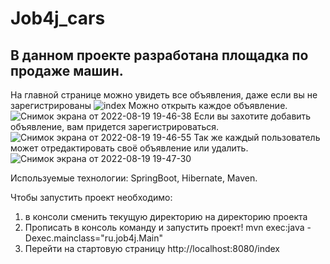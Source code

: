 # Job4j_cars

## В данном проекте разработана площадка по продаже машин.

На главной странице можно увидеть все объявления, даже если вы не зарегистрированы
![index](https://user-images.githubusercontent.com/94564221/185668489-50ef2467-f60e-4e48-84d1-f9710bef8798.png)
Можно открыть каждое объявление.
![Снимок экрана от 2022-08-19 19-46-38](https://user-images.githubusercontent.com/94564221/185668537-acda0d73-3394-4e55-8f8e-5740d25134a7.png)
Если вы захотите добавить объявление, вам придется зарегистрироваться.
![Снимок экрана от 2022-08-19 19-46-55](https://user-images.githubusercontent.com/94564221/185668553-c75d9f40-8fb4-48b2-a282-e1b575850a0b.png)
Так же каждый пользователь может отредактировать своё объявление или удалить.
![Снимок экрана от 2022-08-19 19-47-30](https://user-images.githubusercontent.com/94564221/185668583-b844c2c2-fba7-4cd6-8f27-6f3c86deead3.png)

Используемые технологии: SpringBoot, Hibernate, Maven.

Чтобы запустить проект необходимо:
1) в консоли сменить текущую директорию на директорию проекта
2) Прописать в консоль команду и запустить проект!
   mvn exec:java -Dexec.mainclass="ru.job4j.Main"
3) Перейти на стартовую страницу http://localhost:8080/index
